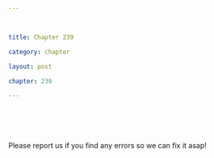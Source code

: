 ```yaml
---



title: Chapter 239

category: chapter

layout: post

chapter: 239

---
```




<br><br><br><br>
Please report us if you find any errors so we can fix it asap!